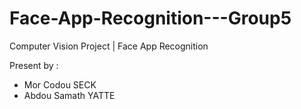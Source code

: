 # Face-App-Recognition---Group5
Computer Vision Project | Face App Recognition

Present by :
- Mor Codou SECK  
- Abdou Samath YATTE


